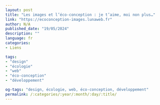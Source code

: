 ```yaml
---
layout: post
title: "Les images et l’éco-conception : je t’aime, moi non plus…"
link: "https://ecoconception-images.lunaweb.fr"
author: N/A
published_date: "19/05/2024"
description: ""
language: fr
categories:
- Liens

tags:
- "design"
- "écologie"
- "web"
- "éco-conception"
- "développement"

og-tags: "design, écologie, web, éco-conception, développement"
permalink: /:categories/:year/:month/:day/:title/
---
```

